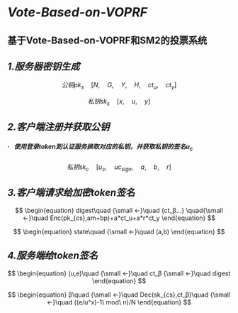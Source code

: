 # ***Vote-Based-on-VOPRF***

## 基于Vote-Based-on-VOPRF和SM2的投票系统



## ***1.服务器密钥生成***

$$
\begin{equation}
	公钥pk_s\quad [ N,\quad G,\quad Y,\quad H,\quad ct_u,\quad ct_y]
\end{equation}
$$

$$
\begin{equation}
私钥sk_s\quad[x,\quad u,\quad y]
\end{equation}
$$

## ***2.客户端注册并获取公钥***

##### **·** &nbsp; 使用登录token到认证服务换取对应的私钥，并获取私钥的签名u<sub>c</sub>

$$
\begin{equation}
私钥sk_c\quad [u_c,\quad uc_{sign},\quad a,\quad b,\quad r]
\end{equation}
$$

## ***3.客户端请求给加密token签名***

$$
\begin{equation}
digest\quad {\small ←}\quad {ct_β...} \quad{\small ←}\quad Enc(pk_{cs},am+bp)+a*ct_u+a*r*ct_y
\end{equation}
$$

$$
\begin{equation}
state\quad {\small ←}\quad (a,b)
\end{equation}
$$

## ***4.服务端给token签名***

$$
\begin{equation}
(u,e)\quad {\small ←}\quad ct_β {\small ←}\quad digest
\end{equation}
$$

$$
\begin{equation}
β\quad {\small ←}\quad Dec(sk_{cs},ct_β)\quad {\small ←}\quad ((e/u^x)-1\ mod\ n)/N
\end{equation}
$$













